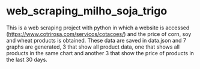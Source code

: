 # web_scraping_milho_soja_trigo
This is a web scraping project with python in which a website is accessed (https://www.cotrirosa.com/servicos/cotacoes/) and the price of corn, soy and wheat products is obtained. These data are saved in data.json and 7 graphs are generated, 3 that show all product data, one that shows all products in the same chart and another 3 that show the price of products in the last 30 days.
